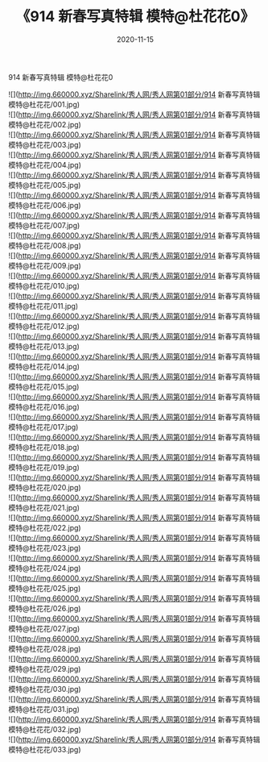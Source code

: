 ﻿---
layout: post
title:  《914 新春写真特辑 模特@杜花花0》
date:   2020-11-15
img: http://img.660000.xyz/Sharelink/秀人网/秀人网第01部分/914 新春写真特辑 模特@杜花花0/000.jpg
categories: [美女, 清纯, 唯美]
---

914 新春写真特辑 模特@杜花花0

  ![](http://img.660000.xyz/Sharelink/秀人网/秀人网第01部分/914 新春写真特辑 模特@杜花花/001.jpg) <br> ![](http://img.660000.xyz/Sharelink/秀人网/秀人网第01部分/914 新春写真特辑 模特@杜花花/002.jpg) <br> ![](http://img.660000.xyz/Sharelink/秀人网/秀人网第01部分/914 新春写真特辑 模特@杜花花/003.jpg) <br> ![](http://img.660000.xyz/Sharelink/秀人网/秀人网第01部分/914 新春写真特辑 模特@杜花花/004.jpg) <br> ![](http://img.660000.xyz/Sharelink/秀人网/秀人网第01部分/914 新春写真特辑 模特@杜花花/005.jpg) <br> ![](http://img.660000.xyz/Sharelink/秀人网/秀人网第01部分/914 新春写真特辑 模特@杜花花/006.jpg) <br> ![](http://img.660000.xyz/Sharelink/秀人网/秀人网第01部分/914 新春写真特辑 模特@杜花花/007.jpg) <br> ![](http://img.660000.xyz/Sharelink/秀人网/秀人网第01部分/914 新春写真特辑 模特@杜花花/008.jpg) <br> ![](http://img.660000.xyz/Sharelink/秀人网/秀人网第01部分/914 新春写真特辑 模特@杜花花/009.jpg) <br> ![](http://img.660000.xyz/Sharelink/秀人网/秀人网第01部分/914 新春写真特辑 模特@杜花花/010.jpg) <br> ![](http://img.660000.xyz/Sharelink/秀人网/秀人网第01部分/914 新春写真特辑 模特@杜花花/011.jpg) <br> ![](http://img.660000.xyz/Sharelink/秀人网/秀人网第01部分/914 新春写真特辑 模特@杜花花/012.jpg) <br> ![](http://img.660000.xyz/Sharelink/秀人网/秀人网第01部分/914 新春写真特辑 模特@杜花花/013.jpg) <br> ![](http://img.660000.xyz/Sharelink/秀人网/秀人网第01部分/914 新春写真特辑 模特@杜花花/014.jpg) <br> ![](http://img.660000.xyz/Sharelink/秀人网/秀人网第01部分/914 新春写真特辑 模特@杜花花/015.jpg) <br> ![](http://img.660000.xyz/Sharelink/秀人网/秀人网第01部分/914 新春写真特辑 模特@杜花花/016.jpg) <br> ![](http://img.660000.xyz/Sharelink/秀人网/秀人网第01部分/914 新春写真特辑 模特@杜花花/017.jpg) <br> ![](http://img.660000.xyz/Sharelink/秀人网/秀人网第01部分/914 新春写真特辑 模特@杜花花/018.jpg) <br> ![](http://img.660000.xyz/Sharelink/秀人网/秀人网第01部分/914 新春写真特辑 模特@杜花花/019.jpg) <br> ![](http://img.660000.xyz/Sharelink/秀人网/秀人网第01部分/914 新春写真特辑 模特@杜花花/020.jpg) <br> ![](http://img.660000.xyz/Sharelink/秀人网/秀人网第01部分/914 新春写真特辑 模特@杜花花/021.jpg) <br> ![](http://img.660000.xyz/Sharelink/秀人网/秀人网第01部分/914 新春写真特辑 模特@杜花花/022.jpg) <br> ![](http://img.660000.xyz/Sharelink/秀人网/秀人网第01部分/914 新春写真特辑 模特@杜花花/023.jpg) <br> ![](http://img.660000.xyz/Sharelink/秀人网/秀人网第01部分/914 新春写真特辑 模特@杜花花/024.jpg) <br> ![](http://img.660000.xyz/Sharelink/秀人网/秀人网第01部分/914 新春写真特辑 模特@杜花花/025.jpg) <br> ![](http://img.660000.xyz/Sharelink/秀人网/秀人网第01部分/914 新春写真特辑 模特@杜花花/026.jpg) <br> ![](http://img.660000.xyz/Sharelink/秀人网/秀人网第01部分/914 新春写真特辑 模特@杜花花/027.jpg) <br> ![](http://img.660000.xyz/Sharelink/秀人网/秀人网第01部分/914 新春写真特辑 模特@杜花花/028.jpg) <br> ![](http://img.660000.xyz/Sharelink/秀人网/秀人网第01部分/914 新春写真特辑 模特@杜花花/029.jpg) <br> ![](http://img.660000.xyz/Sharelink/秀人网/秀人网第01部分/914 新春写真特辑 模特@杜花花/030.jpg) <br> ![](http://img.660000.xyz/Sharelink/秀人网/秀人网第01部分/914 新春写真特辑 模特@杜花花/031.jpg) <br> ![](http://img.660000.xyz/Sharelink/秀人网/秀人网第01部分/914 新春写真特辑 模特@杜花花/032.jpg) <br> ![](http://img.660000.xyz/Sharelink/秀人网/秀人网第01部分/914 新春写真特辑 模特@杜花花/033.jpg) <br>